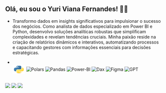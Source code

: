 ## Olá, eu sou o Yuri Viana Fernandes! 👋🏼

- Transformo dados em insights significativos para impulsionar o sucesso dos negócios. Como analista de dados especializado em Power BI e Python, desenvolvo soluções analíticas robustas que simplificam complexidades e revelam tendências cruciais. Minha paixão reside na criação de relatórios dinâmicos e interativos, automatizando processos e capacitando gestores com informações essenciais para decisões estratégicas.

- <div style="display: inline_block"><br>
  <img align="center" alt="Python" height="30" width="40" src="https://raw.githubusercontent.com/devicons/devicon/master/icons/python/python-original.svg">
  <img align="center" alt="Polars" height="30" width="60" src="https://miro.medium.com/v2/resize:fit:621/0*gBA0OSDZN7vPtDQl.png">
  <img align="center" alt="Pandas" height="30" width="20" src="https://seeklogo.com/images/P/pandas-icon-logo-BE10401BF1-seeklogo.com.png">
  <img align="center" alt="Power-BI" height="30" width="40" src="https://upload.wikimedia.org/wikipedia/commons/c/cf/New_Power_BI_Logo.svg">
  <img align="center" alt="Dax" height="30" width="60" src="https://iconape.com/wp-content/files/qn/54858/svg/dax.svg">
  <img align="center" alt="Figma" height="30" width="40" src="https://cdn.iconscout.com/icon/free/png-256/free-figma-logo-icon-download-in-svg-png-gif-file-formats--technology-social-media-vol-3-pack-logos-icons-3030133.png?f=webp&w=256">
  <img align="center" alt="GPT" height="30" width="60" src="https://cdn.freelogovectors.net/wp-content/uploads/2024/02/chatgpt-logo-01-freelogovectors.net_.png">
</div>
  
  ##
 
<div> 
  <a href="https://instagram.com/yurivfernandes" target="_blank"><img src="https://img.shields.io/badge/-Instagram-%23E4405F?style=for-the-badge&logo=instagram&logoColor=white" target="_blank"></a>
  <a href = "mailto:yuri.viana.fernandes@gmail.com"><img src="https://img.shields.io/badge/-Gmail-%23333?style=for-the-badge&logo=gmail&logoColor=white" target="_blank"></a>
  <a href="https://www.linkedin.com/in/yurianalistabi" target="_blank"><img src="https://img.shields.io/badge/-LinkedIn-%230077B5?style=for-the-badge&logo=linkedin&logoColor=white" target="_blank"></a> 
  
</div>
